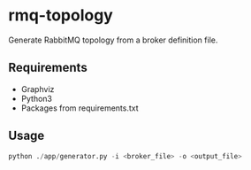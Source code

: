 # rmq-topology

Generate RabbitMQ topology from a broker definition file.

## Requirements

- Graphviz
- Python3
- Packages from requirements.txt

## Usage

``` python
python ./app/generator.py -i <broker_file> -o <output_file>
```